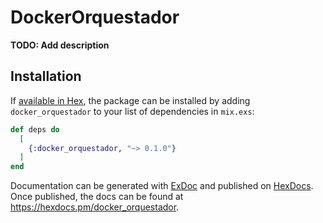 # DockerOrquestador

**TODO: Add description**

## Installation

If [available in Hex](https://hex.pm/docs/publish), the package can be installed
by adding `docker_orquestador` to your list of dependencies in `mix.exs`:

```elixir
def deps do
  [
    {:docker_orquestador, "~> 0.1.0"}
  ]
end
```

Documentation can be generated with [ExDoc](https://github.com/elixir-lang/ex_doc)
and published on [HexDocs](https://hexdocs.pm). Once published, the docs can
be found at <https://hexdocs.pm/docker_orquestador>.

